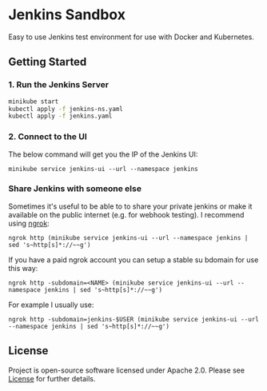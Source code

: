 # Jenkins Sandbox

Easy to use Jenkins test environment for use with Docker and Kubernetes.

## Getting Started

### 1. Run the Jenkins Server

```bash
minikube start
kubectl apply -f jenkins-ns.yaml
kubectl apply -f jenkins.yaml
```

### 2. Connect to the UI

The below command will get you the IP of the Jenkins UI:

`minikube service jenkins-ui --url --namespace jenkins`

### Share Jenkins with someone else

Sometimes it's useful to be able to to share your private jenkins or make it available on the public internet (e.g. for webhook testing). I recommend using [ngrok](https://ngrok.com/):

`ngrok http (minikube service jenkins-ui --url --namespace jenkins | sed 's~http[s]*://~~g')`

If you have a paid ngrok account you can setup a stable su bdomain for use this way:

`ngrok http -subdomain=<NAME> (minikube service jenkins-ui --url --namespace jenkins | sed 's~http[s]*://~~g')`

For example I usually use:

`ngrok http -subdomain=jenkins-$USER (minikube service jenkins-ui --url --namespace jenkins | sed 's~http[s]*://~~g')`

## License

Project is open-source software licensed under Apache 2.0. Please see [License](LICENSE) for further details.


